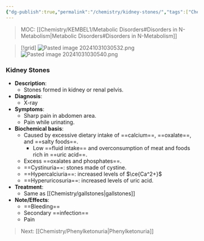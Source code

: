 ```yaml
---
{"dg-publish":true,"permalink":"/chemistry/kidney-stones/","tags":["Chemistry/Biochemistry","Metabolic_Disorders/N_metab","Disease"]}
---
```


> MOC: [[Chemistry/KEMBEL1/Metabolic Disorders#Disorders in N-Metabolism\|Metabolic Disorders#Disorders in N-Metabolism]]

>[!grid] 
>![Pasted image 20241031030532.png](/img/user/Attachments/Pasted%20image%2020241031030532.png)
>![Pasted image 20241031030540.png](/img/user/Attachments/Pasted%20image%2020241031030540.png)

### Kidney Stones
- **Description**: 
	- Stones formed in kidney or renal pelvis.
- **Diagnosis**: 
	- X-ray
- **Symptoms**: 
	- Sharp pain in abdomen area.
	- Pain while urinating.
- **Biochemical basis**: 
	- Caused by excessive dietary intake of ==calcium==, ==oxalate==, and ==salty foods==.
		- Low ==fluid intake== and overconsumption of meat and foods rich in ==uric acid==.
	- Excess ==oxalates and phosphates==.
	- ==Cystinuria==: stones made of cystine.
	- ==Hypercalciuria==: increased levels of $\ce{Ca^2+}$
	- ==Hyperuricosuria==: increased levels of uric acid.
- **Treatment**:
	- Same as [[Chemistry/gallstones\|gallstones]]
- **Note/Effects**:
	- ==Bleeding==
	- Secondary ==infection==
	- Pain
<!--ID: 1730318525808-->


> Next: [[Chemistry/Phenylketonuria\|Phenylketonuria]]